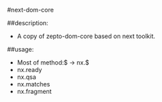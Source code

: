 #next-dom-core

##description:
+ A copy of zepto-dom-core based on next toolkit.

##usage:
+ Most of method:$ -> nx.$
+ nx.ready
+ nx.qsa
+ nx.matches
+ nx.fragment

